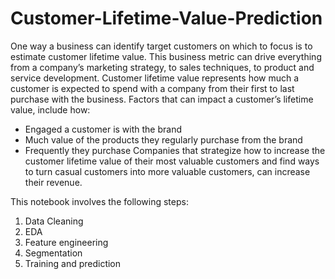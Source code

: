 # Customer-Lifetime-Value-Prediction


One way a business can identify target customers on which to focus is to estimate customer lifetime value. This business metric can drive everything from a company’s marketing strategy, to sales techniques, to product and service development. 
Customer lifetime value represents how much a customer is expected to spend with a company from their first to last purchase with the business.
Factors that can impact a customer’s lifetime value, include how:
- Engaged a customer is with the brand
- Much value of the products they regularly purchase from the brand
- Frequently they purchase
Companies that strategize how to increase the customer lifetime value of their most valuable customers and find ways to turn casual customers into more valuable customers, can increase their revenue. 

This notebook involves the following steps:
1. Data Cleaning
2. EDA
3. Feature engineering
4. Segmentation
5. Training and prediction
